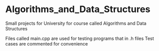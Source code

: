 # Algorithms_and_Data_Structures
Small projects for University for course called Algorithms and Data Structures

Files called main.cpp are used for testing programs that in .h files
Test cases are commented for convenience

